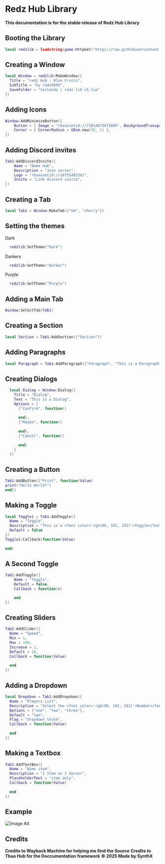 # Redz Hub Library
**This documentation is for the stable release of Redz Hub Library**
## Booting the Library
```lua
local redzlib = loadstring(game:HttpGet("https://raw.githubusercontent.com/vxalware-bedwars-owner/Scripts-for-Roblox/refs/heads/main/Redz%20Hub%20UI%20Library/Assets/UI%20Source.lua",true))()"))()
```

## Creating a Window
```lua
local Window = redzlib:MakeWindow({
  Title = "redz Hub : Blox Fruits",
  SubTitle = "by redz9999",
  SaveFolder = "testando | redz lib v5.lua"
})
```

## Adding Icons 
```lua
Window:AddMinimizeButton({
    Button = { Image = "rbxassetid://71014873973869", BackgroundTransparency = 0 },
    Corner = { CornerRadius = UDim.new(35, 1) },
})
```

## Adding Discord invites
```lua
Tab1:AddDiscordInvite({
    Name = "Name Hub",
    Description = "Join server",
    Logo = "rbxassetid://18751483361",
    Invite = "Link discord invite",
})
```


## Creating a Tab
```lua
local Tab1 = Window:MakeTab({"Um", "cherry"})
```

## Setting the themes
Dark
```lua
  redzlib:SetTheme("Dark")
```
Darkers
```lua
  redzlib:SetTheme("Darker")
```
Purple
```lua
  redzlib:SetTheme("Purple")
```
## Adding a Main Tab
```lua
Window:SelectTab(Tab1)
```
## Creating a Section
```lua
local Section = Tab1:AddSection({"Section"})
```

## Adding Paragraphs
```lua
local Paragraph = Tab1:AddParagraph({"Paragraph", "This is a Paragraph\nSecond Line"})
```
## Creating Dialogs
```lua
  local Dialog = Window:Dialog({
    Title = "Dialog",
    Text = "This is a Dialog",
    Options = {
      {"Confirm", function()
        
      end},
      {"Maybe", function()
        
      end},
      {"Cancel", function()
        
      end}
    }
  })
```
## Creating a Button
```lua
Tab1:AddButton({"Print", function(Value)
print("Hello World!")
end})
```
## Making a Toggle
```lua
local Toggle1 = Tab1:AddToggle({
  Name = "Toggle",
  Description = "This is a <font color='rgb(88, 101, 242)'>Toggle</font> Example",
  Default = false 
})
Toggle1:Callback(function(Value)
 
end)
```



## A Second Toggle
```lua
Tab1:AddToggle({
    Name = "Toggle",
    Default = false,
    Callback = function(v)

    end
})
```



## Creating Sliders
```lua
Tab1:AddSlider({
  Name = "Speed",
  Min = 1,
  Max = 100,
  Increase = 1,
  Default = 16,
  Callback = function(Value)
  
  end
})
```

## Adding a Dropdown
```lua
local Dropdown = Tab1:AddDropdown({
  Name = "Players List",
  Description = "Select the <font color='rgb(88, 101, 242)'>Number</font>",
  Options = {"one", "two", "three"},
  Default = "two",
  Flag = "dropdown teste",
  Callback = function(Value)
    
  end
})
```

## Making a Textbox
```lua
Tab1:AddTextBox({
  Name = "Name item",
  Description = "1 Item on 1 Server", 
  PlaceholderText = "item only",
  Callback = function(Value)
    
  end
})
```
## Example 
![Image Alt](https://github.com/tbao143/Library-ui/blob/main/Screenshot_2025-02-13-22-22-32-885_com.roblox.client.vnggames.jpg)

## Credits
**Credits to Wayback Machine for helping me find the Source**
**Credits to Tbao Hub for the Doccumentation framework**
**© 2025 Made by SynthX**
